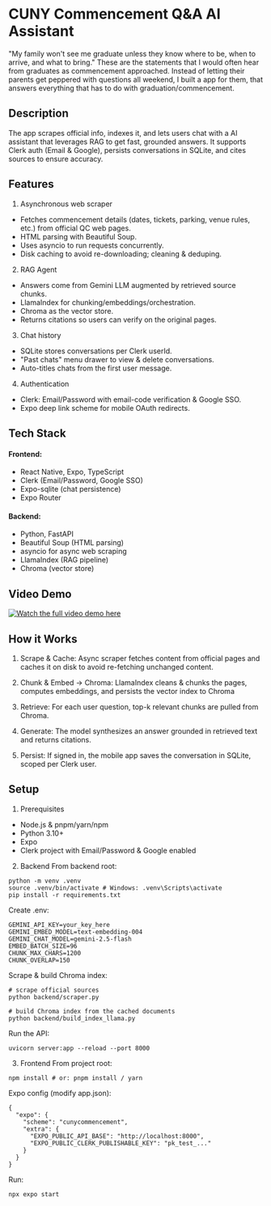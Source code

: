 # CUNY Commencement Q&A AI Assistant

"My family won't see me graduate unless they know where to be, when to arrive, and what to bring." These are the statements that I would often hear from graduates as commencement approached. Instead of letting their parents get peppered with questions all weekend, I built a app for them, that answers everything that has to do with graduation/commencement.

## Description
The app scrapes official info, indexes it, and lets users chat with a AI assistant that leverages RAG to get fast, grounded answers. It supports Clerk auth (Email & Google), persists conversations in SQLite, and cites sources to ensure accuracy.

## Features

1. Asynchronous web scraper
- Fetches commencement details (dates, tickets, parking, venue rules, etc.) from official QC web pages.
- HTML parsing with Beautiful Soup.
- Uses asyncio to run requests concurrently.
- Disk caching to avoid re-downloading; cleaning & deduping.
2. RAG Agent 
- Answers come from Gemini LLM augmented by retrieved source chunks.
- LlamaIndex for chunking/embeddings/orchestration.
- Chroma as the vector store.
- Returns citations so users can verify on the original pages.
3. Chat history
- SQLite stores conversations per Clerk userId.
- "Past chats" menu drawer to view & delete conversations.
- Auto-titles chats from the first user message.
4. Authentication
- Clerk: Email/Password with email-code verification & Google SSO.
- Expo deep link scheme for mobile OAuth redirects.

## Tech Stack

#### Frontend:
- React Native, Expo, TypeScript
- Clerk (Email/Password, Google SSO)
- Expo-sqlite (chat persistence)
- Expo Router

#### Backend:
- Python, FastAPI
- Beautiful Soup (HTML parsing)
- asyncio for async web scraping
- LlamaIndex (RAG pipeline)
- Chroma (vector store)

## Video Demo
[![Watch the full video demo here](https://img.youtube.com/vi/WxkxQa_Q7DE/0.jpg)](https://youtube.com/shorts/WxkxQa_Q7DE?feature=share)

## How it Works
1. Scrape & Cache: Async scraper fetches content from official pages and caches it on disk to avoid re-fetching unchanged content.

2. Chunk & Embed -> Chroma: LlamaIndex cleans & chunks the pages, computes embeddings, and persists the vector index to Chroma

3. Retrieve: For each user question, top-k relevant chunks are pulled from Chroma.

4. Generate: The model synthesizes an answer grounded in retrieved text and returns citations.

5. Persist: If signed in, the mobile app saves the conversation in SQLite, scoped per Clerk user.

## Setup
1. Prerequisites
- Node.js & pnpm/yarn/npm
- Python 3.10+
- Expo
- Clerk project with Email/Password & Google enabled

2. Backend
From backend root:
```
python -m venv .venv
source .venv/bin/activate # Windows: .venv\Scripts\activate
pip install -r requirements.txt
```
Create .env:
```
GEMINI_API_KEY=your_key_here
GEMINI_EMBED_MODEL=text-embedding-004
GEMINI_CHAT_MODEL=gemini-2.5-flash
EMBED_BATCH_SIZE=96
CHUNK_MAX_CHARS=1200
CHUNK_OVERLAP=150
```
Scrape & build Chroma index:
```
# scrape official sources
python backend/scraper.py

# build Chroma index from the cached documents
python backend/build_index_llama.py
```
Run the API:
```
uvicorn server:app --reload --port 8000
```

3. Frontend
From project root:
```
npm install # or: pnpm install / yarn
```
Expo config (modify app.json):
```
{
  "expo": {
    "scheme": "cunycommencement",
    "extra": {
      "EXPO_PUBLIC_API_BASE": "http://localhost:8000",
      "EXPO_PUBLIC_CLERK_PUBLISHABLE_KEY": "pk_test_..."
    }
  }
}
```
Run: 
```
npx expo start
```


